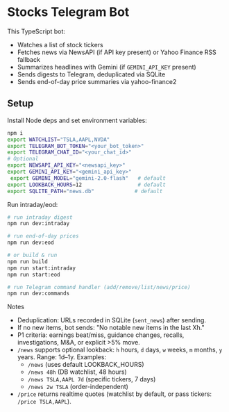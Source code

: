 # Stocks Telegram Bot

This TypeScript bot:
 - Watches a list of stock tickers
 - Fetches news via NewsAPI (if API key present) or Yahoo Finance RSS fallback
 - Summarizes headlines with Gemini (if `GEMINI_API_KEY` present)
 - Sends digests to Telegram, deduplicated via SQLite
 - Sends end-of-day price summaries via yahoo-finance2

## Setup

Install Node deps and set environment variables:
```bash
npm i
export WATCHLIST="TSLA,AAPL,NVDA"
export TELEGRAM_BOT_TOKEN="<your_bot_token>"
export TELEGRAM_CHAT_ID="<your_chat_id>"
# Optional
export NEWSAPI_API_KEY="<newsapi_key>"
export GEMINI_API_KEY="<gemini_api_key>"
 export GEMINI_MODEL="gemini-2.0-flash"   # default
export LOOKBACK_HOURS=12                  # default
export SQLITE_PATH="news.db"             # default
```
Run intraday/eod:
```bash
# run intraday digest
npm run dev:intraday

# run end-of-day prices
npm run dev:eod

# or build & run
npm run build
npm run start:intraday
npm run start:eod

# run Telegram command handler (add/remove/list/news/price)
npm run dev:commands
```

Notes
- Deduplication: URLs recorded in SQLite (`sent_news`) after sending.
- If no new items, bot sends: "No notable new items in the last Xh."
- P1 criteria: earnings beat/miss, guidance changes, recalls, investigations, M&A, or explicit >5% move.
- `/news` supports optional lookback: `h` hours, `d` days, `w` weeks, `m` months, `y` years. Range: 1d–1y. Examples:
  - `/news` (uses default LOOKBACK_HOURS)
  - `/news 48h` (DB watchlist, 48 hours)
  - `/news TSLA,AAPL 7d` (specific tickers, 7 days)
  - `/news 2w TSLA` (order-independent)
 - `/price` returns realtime quotes (watchlist by default, or pass tickers: `/price TSLA,AAPL`).

